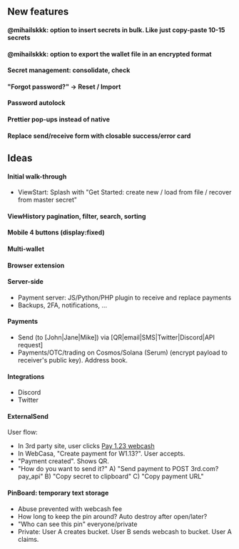 ## New features

#### @mihailskkk: option to insert secrets in bulk. Like just copy-paste 10-15 secrets
#### @mihailskkk: option to export the wallet file in an encrypted format
#### Secret management: consolidate, check
#### "Forgot password?" -> Reset / Import
#### Password autolock
#### Prettier pop-ups instead of native
#### Replace send/receive form with closable success/error card

## Ideas

#### Initial walk-through
- ViewStart: Splash with "Get Started: create new / load from file / recover from master secret"

#### ViewHistory pagination, filter, search, sorting

#### Mobile 4 buttons (display:fixed)

#### Multi-wallet

#### Browser extension

#### Server-side
- Payment server: JS/Python/PHP plugin to receive and replace payments
- Backups, 2FA, notifications, ...

#### Payments
- Send (to [John|Jane|Mike]) via [QR|email|SMS|Twitter|Discord|API request]
- Payments/OTC/trading on Cosmos/Solana (Serum) (encrypt payload to receiver's public key). Address book.

#### Integrations
- Discord
- Twitter

#### ExternalSend
User flow:
- In 3rd party site, user clicks <a href="webcasa.app?send=1.23&memo=Invoice123&callback=3rd.com?pay_api">Pay 1.23 webcash</a>
- In WebCasa, "Create payment for W1.13?". User accepts.
- "Payment created". Shows QR.
- "How do you want to send it?"
    A) "Send payment to POST 3rd.com?pay_api"
    B) "Copy secret to clipboard"
    C) "Copy payment URL"

#### PinBoard: temporary text storage
- Abuse prevented with webcash fee
- How long to keep the pin around? Auto destroy after open/later?
- "Who can see this pin" everyone/private
- Private: User A creates bucket. User B sends webcash to bucket. User A claims.
